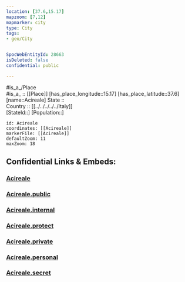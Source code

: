```yaml
---
location: [37.6,15.17] 
mapzoom: [7,12] 
mapmarker: city 
type: City
tags:
- geo/City


SpocWebEntityId: 28663
isDeleted: false
confidential: public

---
```

#is_a_/Place  
#is_a_ :: [[Place]] 
[has_place_longitude::15.17] 
[has_place_latitude::37.6] 
[name::Acireale] 
State ::  
Country :: [[../../../../../Italy]]  
[StateId::] 
[Population::] 



```leaflet
id: Acireale
coordinates: [[Acireale]] 
markerFile: [[Acireale]] 
defaultZoom: 11 
maxZoom: 18
```


## Confidential Links & Embeds: 

### [Acireale](/_Standards/Earth/Continent/Europe/Europe~South/Italy/regions~Italy/Sicily/Catania/City/Acireale.md) 

### [Acireale.public](/_public/Earth/Continent/Europe/Europe~South/Italy/regions~Italy/Sicily/Catania/City/Acireale.public.md) 

### [Acireale.internal](/_internal/Earth/Continent/Europe/Europe~South/Italy/regions~Italy/Sicily/Catania/City/Acireale.internal.md) 

### [Acireale.protect](/_protect/Earth/Continent/Europe/Europe~South/Italy/regions~Italy/Sicily/Catania/City/Acireale.protect.md) 

### [Acireale.private](/_private/Earth/Continent/Europe/Europe~South/Italy/regions~Italy/Sicily/Catania/City/Acireale.private.md) 

### [Acireale.personal](/_personal/Earth/Continent/Europe/Europe~South/Italy/regions~Italy/Sicily/Catania/City/Acireale.personal.md) 

### [Acireale.secret](/_secret/Earth/Continent/Europe/Europe~South/Italy/regions~Italy/Sicily/Catania/City/Acireale.secret.md)

